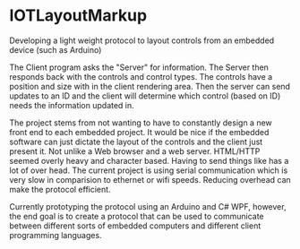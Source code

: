 # IOTLayoutMarkup
Developing a light weight protocol to layout controls from an embedded device (such as Arduino)

The Client program asks the "Server" for information. The Server then responds back with the controls and control types.
The controls have a position and size with in the client rendering area.
Then the server can send updates to an ID and the client will determine which control (based on ID) needs the information updated in.

The project stems from not wanting to have to constantly design a new front end to each embedded project. It would be nice if the embedded software can just dictate the layout of the controls and the client just present it. Not unlike a Web browser and a web server.
HTML/HTTP seemed overly heavy and character based. Having to send things like <head></head> has a lot of over head.
The current project is using serial communication which is very slow in comparision to ethernet or wifi speeds. Reducing overhead can make the protocol efficient.

Currently prototyping the protocol using an Arduino and C# WPF, however, the end goal is to create a protocol that can be used to communicate between different sorts of embedded computers and different client programming languages.


